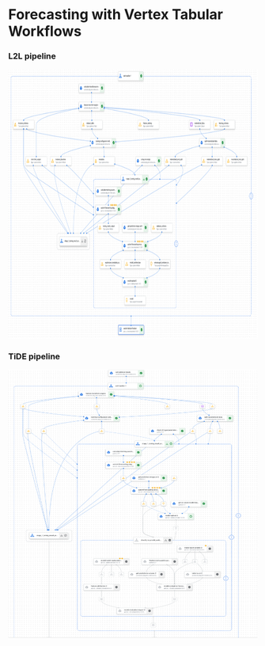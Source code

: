 # Forecasting with Vertex Tabular Workflows 


### L2L pipeline

<img src='imgs/l2l-full-pipe-run.png' width='800' height='545'>

### TiDE pipeline

<img src='imgs/tide-e2e-pipeline.png' width='800' height='545'>